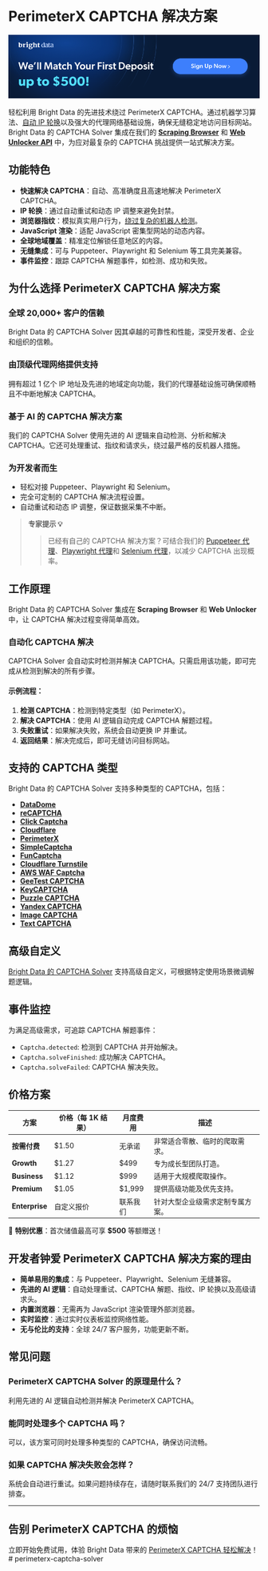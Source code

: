 # PerimeterX CAPTCHA 解决方案  
[![Promo](https://github.com/luminati-io/LinkedIn-Scraper/raw/main/Proxies%20and%20scrapers%20GitHub%20bonus%20banner.png)](https://brightdata.com/products/web-unlocker/captcha-solver/perimeterx)

轻松利用 Bright Data 的先进技术绕过 PerimeterX CAPTCHA。通过机器学习算法、[自动 IP 轮换](https://brightdata.com/solutions/rotating-proxies)以及强大的代理网络基础设施，确保无缝稳定地访问目标网站。  
Bright Data 的 CAPTCHA Solver 集成在我们的 [**Scraping Browser**](https://brightdata.com/products/scraping-browser) 和 [**Web Unlocker API**](https://brightdata.com/products/web-unlocker) 中，为应对最复杂的 CAPTCHA 挑战提供一站式解决方案。  

## 功能特色  
- **快速解决 CAPTCHA**：自动、高准确度且高速地解决 PerimeterX CAPTCHA。  
- **IP 轮换**：通过自动重试和动态 IP 调整来避免封禁。  
- **浏览器指纹**：模拟真实用户行为，[绕过复杂的机器人检测](https://brightdata.com/blog/web-data/anti-scraping-techniques)。  
- **JavaScript 渲染**：适配 JavaScript 密集型网站的动态内容。  
- **全球地域覆盖**：精准定位解锁任意地区的内容。  
- **无缝集成**：可与 Puppeteer、Playwright 和 Selenium 等工具完美兼容。  
- **事件监控**：跟踪 CAPTCHA 解题事件，如检测、成功和失败。  

## 为什么选择 PerimeterX CAPTCHA 解决方案  
### **全球 20,000+ 客户的信赖**  
Bright Data 的 CAPTCHA Solver 因其卓越的可靠性和性能，深受开发者、企业和组织的信赖。  

### **由顶级代理网络提供支持**  
拥有超过 1 亿个 IP 地址及先进的地域定向功能，我们的代理基础设施可确保顺畅且不中断地解决 CAPTCHA。  

### **基于 AI 的 CAPTCHA 解决方案**  
我们的 CAPTCHA Solver 使用先进的 AI 逻辑来自动检测、分析和解决 CAPTCHA。它还可处理重试、指纹和请求头，绕过最严格的反机器人措施。  

### **为开发者而生**  
- 轻松对接 Puppeteer、Playwright 和 Selenium。  
- 完全可定制的 CAPTCHA 解决流程设置。  
- 自动重试和动态 IP 调整，保证数据采集不中断。  

> **专家提示 💡**  
>> 已经有自己的 CAPTCHA 解决方案？可结合我们的 [Puppeteer 代理](https://brightdata.com/integration/puppeteer)、[Playwright 代理](https://brightdata.com/integration/playwright)和 [Selenium 代理](https://brightdata.com/integration/selenium)，以减少 CAPTCHA 出现概率。

## 工作原理  
Bright Data 的 CAPTCHA Solver 集成在 **Scraping Browser** 和 **Web Unlocker** 中，让 CAPTCHA 解决过程变得简单高效。  

### **自动化 CAPTCHA 解决**  
CAPTCHA Solver 会自动实时检测并解决 CAPTCHA。只需启用该功能，即可完成从检测到解决的所有步骤。  

#### 示例流程：  
1. **检测 CAPTCHA**：检测到特定类型（如 PerimeterX）。  
2. **解决 CAPTCHA**：使用 AI 逻辑自动完成 CAPTCHA 解题过程。  
3. **失败重试**：如果解决失败，系统会自动更换 IP 并重试。  
4. **返回结果**：解决完成后，即可无缝访问目标网站。  

## 支持的 CAPTCHA 类型  
Bright Data 的 CAPTCHA Solver 支持多种类型的 CAPTCHA，包括：  
- [**DataDome**](https://brightdata.com/products/web-unlocker/captcha-solver/datadome)  
- [**reCAPTCHA**](https://brightdata.com/products/web-unlocker/captcha-solver/recaptcha)  
- [**Click Captcha**](https://brightdata.com/products/web-unlocker/captcha-solver/click-captcha)  
- [**Cloudflare**](https://brightdata.com/products/web-unlocker/captcha-solver/Cloudflare)  
- [**PerimeterX**](https://brightdata.com/products/web-unlocker/captcha-solver/perimeterx)  
- [**SimpleCaptcha**](https://brightdata.com/products/web-unlocker/captcha-solver/simplecaptcha)  
- [**FunCaptcha**](https://brightdata.com/products/web-unlocker/captcha-solver/funcaptcha)  
- [**Cloudflare Turnstile**](https://brightdata.com/products/web-unlocker/captcha-solver/cloudflare-turnstile)  
- [**AWS WAF Captcha**](https://brightdata.com/products/web-unlocker/captcha-solver/aws-waf-captcha)  
- [**GeeTest CAPTCHA**](https://brightdata.com/products/web-unlocker/captcha-solver/geetest-captcha)  
- [**KeyCAPTCHA**](https://brightdata.com/products/web-unlocker/captcha-solver/keycaptcha)  
- [**Puzzle CAPTCHA**](https://brightdata.com/products/web-unlocker/captcha-solver/puzzle-captcha)  
- [**Yandex CAPTCHA**](https://brightdata.com/products/web-unlocker/captcha-solver/yandex-captcha)  
- [**Image CAPTCHA**](https://brightdata.com/products/web-unlocker/captcha-solver/image-captcha)  
- [**Text CAPTCHA**](https://brightdata.com/products/web-unlocker/captcha-solver/text-captcha)  

## 高级自定义  
[Bright Data 的 CAPTCHA Solver](https://github.com/luminati-io/Captcha-solver) 支持高级自定义，可根据特定使用场景微调解题逻辑。  

## **事件监控**  
为满足高级需求，可追踪 CAPTCHA 解题事件：  
- `Captcha.detected`: 检测到 CAPTCHA 并开始解决。  
- `Captcha.solveFinished`: 成功解决 CAPTCHA。  
- `Captcha.solveFailed`: CAPTCHA 解决失败。  

## **价格方案**
| **方案**          | **价格（每 1K 结果）** | **月度费用**      | **描述**                                  |  
|-------------------|------------------------|------------------|-------------------------------------------|  
| **按需付费**      | $1.50                 | 无承诺           | 非常适合零散、临时的爬取需求。            |  
| **Growth**        | $1.27                 | $499             | 专为成长型团队打造。                      |  
| **Business**      | $1.12                 | $999             | 适用于大规模爬取操作。                    |  
| **Premium**       | $1.05                 | $1,999           | 提供高级功能及优先支持。                  |  
| **Enterprise**    | 自定义报价            | 联系我们         | 针对大型企业级需求定制专属方案。          |  

🚀 **特别优惠**：首次储值最高可享 **$500** 等额赠送！  

## **开发者钟爱 PerimeterX CAPTCHA 解决方案的理由**  
- **简单易用的集成**：与 Puppeteer、Playwright、Selenium 无缝兼容。  
- **先进的 AI 逻辑**：自动处理重试、CAPTCHA 解题、指纹、IP 轮换以及高级请求头。  
- **内置浏览器**：无需再为 JavaScript 渲染管理外部浏览器。  
- **实时监控**：通过实时仪表板监控网络性能。  
- **无与伦比的支持**：全球 24/7 客户服务，功能更新不断。  

## **常见问题**  
### **PerimeterX CAPTCHA Solver 的原理是什么？**  
利用先进的 AI 逻辑自动检测并解决 PerimeterX CAPTCHA。  

### **能同时处理多个 CAPTCHA 吗？**  
可以，该方案可同时处理多种类型的 CAPTCHA，确保访问流畅。  

### **如果 CAPTCHA 解决失败会怎样？**  
系统会自动进行重试。如果问题持续存在，请随时联系我们的 24/7 支持团队进行排查。  

---  

## **告别 PerimeterX CAPTCHA 的烦恼**  
立即开始免费试用，体验 Bright Data 带来的 [PerimeterX CAPTCHA 轻松解决](https://brightdata.com/products/web-unlocker/captcha-solver/perimeterx)！# perimeterx-captcha-solver

